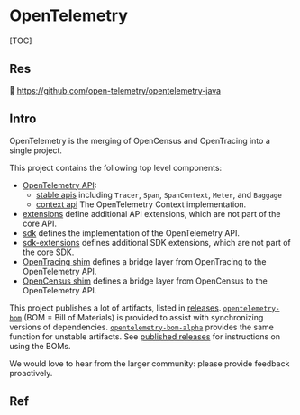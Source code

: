 # OpenTelemetry

[TOC]



## Res
🚧 https://github.com/open-telemetry/opentelemetry-java



## Intro
OpenTelemetry is the merging of OpenCensus and OpenTracing into a single project.

This project contains the following top level components:
- [OpenTelemetry API](https://github.com/open-telemetry/opentelemetry-java/blob/main/api):
    - [stable apis](https://github.com/open-telemetry/opentelemetry-java/blob/main/api/all/src/main/java/io/opentelemetry/api) including `Tracer`, `Span`, `SpanContext`, `Meter`, and `Baggage`
    - [context api](https://github.com/open-telemetry/opentelemetry-java/blob/main/context/src/main/java/io/opentelemetry/context) The OpenTelemetry Context implementation.
- [extensions](https://github.com/open-telemetry/opentelemetry-java/blob/main/extensions) define additional API extensions, which are not part of the core API.
- [sdk](https://github.com/open-telemetry/opentelemetry-java/blob/main/sdk) defines the implementation of the OpenTelemetry API.
- [sdk-extensions](https://github.com/open-telemetry/opentelemetry-java/blob/main/sdk-extensions) defines additional SDK extensions, which are not part of the core SDK.
- [OpenTracing shim](https://github.com/open-telemetry/opentelemetry-java/blob/main/opentracing-shim) defines a bridge layer from OpenTracing to the OpenTelemetry API.
- [OpenCensus shim](https://github.com/open-telemetry/opentelemetry-java/blob/main/opencensus-shim) defines a bridge layer from OpenCensus to the OpenTelemetry API.

This project publishes a lot of artifacts, listed in [releases](https://github.com/open-telemetry/opentelemetry-java#releases). [`opentelemetry-bom`](https://mvnrepository.com/artifact/io.opentelemetry/opentelemetry-bom) (BOM = Bill of Materials) is provided to assist with synchronizing versions of dependencies. [`opentelemetry-bom-alpha`](https://mvnrepository.com/artifact/io.opentelemetry/opentelemetry-bom-alpha) provides the same function for unstable artifacts. See [published releases](https://github.com/open-telemetry/opentelemetry-java#published-releases) for instructions on using the BOMs.

We would love to hear from the larger community: please provide feedback proactively.



## Ref

